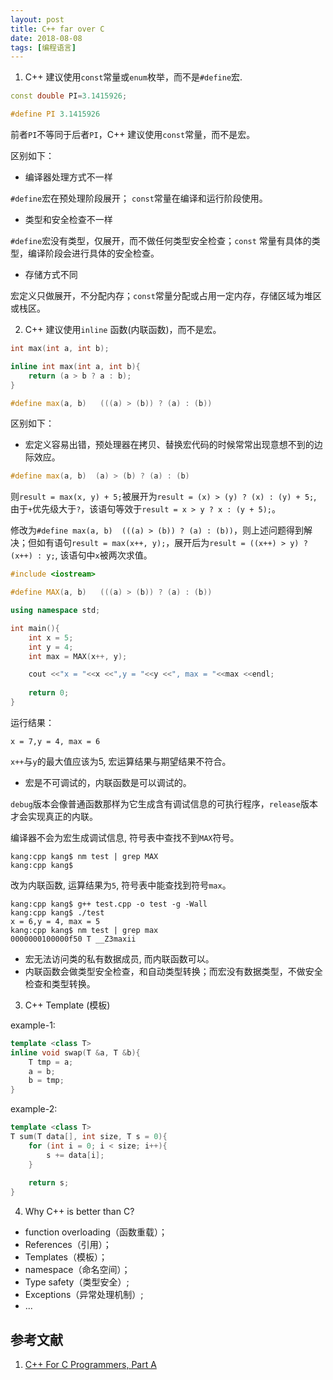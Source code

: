 ```yaml
---
layout: post
title: C++ far over C
date: 2018-08-08
tags: [编程语言]
---
```

1. C++ 建议使用`const`常量或`enum`枚举，而不是`#define`宏.
```cpp
const double PI=3.1415926;
```
```cpp
#define PI 3.1415926
```
前者`PI`不等同于后者`PI`，C++ 建议使用`const`常量，而不是宏。

区别如下：
- 编译器处理方式不一样

`#define`宏在预处理阶段展开；
`const`常量在编译和运行阶段使用。
- 类型和安全检查不一样

`#define`宏没有类型，仅展开，而不做任何类型安全检查；`const` 常量有具体的类型，编译阶段会进行具体的安全检查。
- 存储方式不同

宏定义只做展开，不分配内存；`const`常量分配或占用一定内存，存储区域为堆区或栈区。

2. C++ 建议使用`inline` 函数(内联函数)，而不是宏。
```cpp
int max(int a, int b);

inline int max(int a, int b){
    return (a > b ? a : b);
}
```
```cpp
#define max(a, b)   (((a) > (b)) ? (a) : (b))
```

区别如下：
- 宏定义容易出错，预处理器在拷贝、替换宏代码的时候常常出现意想不到的边际效应。

```cpp
#define max(a, b)  (a) > (b) ? (a) : (b)
```
则`result = max(x, y) + 5;`被展开为`result = (x) > (y) ? (x) : (y) + 5;`, 由于`+`优先级大于`?`，该语句等效于`result = x > y ? x : (y + 5);`。

修改为`#define max(a, b)  (((a) > (b)) ? (a) : (b))`，则上述问题得到解决；但如有语句`result = max(x++, y);`，展开后为`result = ((x++) > y) ? (x++) : y;`, 该语句中`x`被两次求值。

```cpp
#include <iostream>

#define MAX(a, b)   (((a) > (b)) ? (a) : (b))

using namespace std;

int main(){
    int x = 5;
    int y = 4;
    int max = MAX(x++, y);

    cout <<"x = "<<x <<",y = "<<y <<", max = "<<max <<endl;
    
    return 0;
}
```
运行结果：
```shell
x = 7,y = 4, max = 6
```
`x++`与`y`的最大值应该为5, 宏运算结果与期望结果不符合。

- 宏是不可调试的，内联函数是可以调试的。

`debug`版本会像普通函数那样为它生成含有调试信息的可执行程序，`release`版本才会实现真正的内联。

编译器不会为宏生成调试信息, 符号表中查找不到`MAX`符号。
```shell
kang:cpp kang$ nm test | grep MAX
kang:cpp kang$ 
```

改为内联函数, 运算结果为`5`, 符号表中能查找到符号`max`。
```shell
kang:cpp kang$ g++ test.cpp -o test -g -Wall
kang:cpp kang$ ./test
x = 6,y = 4, max = 5
kang:cpp kang$ nm test | grep max
0000000100000f50 T __Z3maxii
```
- 宏无法访问类的私有数据成员, 而内联函数可以。
- 内联函数会做类型安全检查，和自动类型转换；而宏没有数据类型，不做安全检查和类型转换。

3. C++ Template (模板)

example-1:
```cpp
template <class T> 
inline void swap(T &a, T &b){
    T tmp = a;
    a = b;
    b = tmp;
}
```
example-2:
```cpp
template <class T>
T sum(T data[], int size, T s = 0){
    for (int i = 0; i < size; i++){
        s += data[i];
    }
    
    return s;
}
```
4. Why C++ is better than C?
- function overloading（函数重载）；
- References（引用）；
- Templates（模板）；
- namespace（命名空间）；
- Type safety（类型安全）;
- Exceptions（异常处理机制）;
- ...

## 参考文献 ##
1. [C++ For C Programmers, Part A](https://www.coursera.org/learn/c-plus-plus-a/home/welcome)